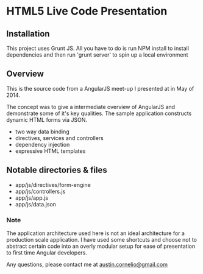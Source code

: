 # HTML5 Live Code Presentation

## Installation
This project uses Grunt JS. All you have to do is run NPM install to install dependencies and then run 'grunt server' to spin up a local environment

## Overview
This is the source code from a AngularJS meet-up I presented at in May of 2014.

The concept was to give a intermediate overview of AngularJS and demonstrate some of it's key qualities. The sample application constructs dynamic HTML forms via JSON.

 * two way data binding
 * directives, services and controllers
 * dependency injection
 * expressive HTML templates

## Notable directories & files
* app/js/directives/form-engine
* app/js/controllers.js
* app/js/app.js
* app/js/data.json

### Note
The application architecture used here is not an ideal architecture for a production scale application. I have used some shortcuts and choose not to abstract certain code into an overly modular setup for ease of presentation to first time Angular developers.

Any questions, please contact me at <austin.cornelio@gmail.com>
